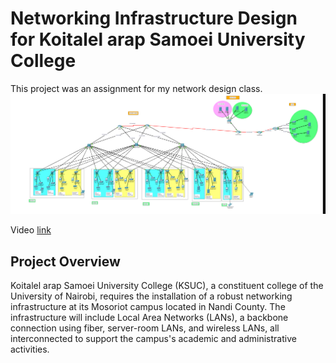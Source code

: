# Networking Infrastructure Design for Koitalel arap Samoei University College
This project was an assignment for my network design class.
![Network Image](PROJECT/DOCS/net_image.png)

Video [link](https://youtu.be/QJCHFcZ7Vaw)


## **Project Overview**
Koitalel arap Samoei University College (KSUC), a constituent college of the University of Nairobi, requires the installation of a robust networking infrastructure at its Mosoriot campus located in Nandi County. The infrastructure will include Local Area Networks (LANs), a backbone connection using fiber, server-room LANs, and wireless LANs, all interconnected to support the campus's academic and administrative activities.